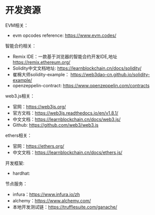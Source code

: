 # 开发资源

EVM相关：

- evm opcodes reference: <https://www.evm.codes/>

智能合约相关：

- Remix IDE：一款基于浏览器的智能合约开发IDE,地址 <https://remix.ethereum.org/>
- Solidity中文文档地址: <https://learnblockchain.cn/docs/solidity/>
- 崔棉大师solidity-example： <https://web3dao-cn.github.io/solidity-example/>
- openzeppelin-contract: <https://www.openzeppelin.com/contracts>

web3.js相关：

- 官网：<https://web3js.org/>
- 官方文档：<https://web3js.readthedocs.io/en/v1.8.1/>
- 中文文档：<https://learnblockchain.cn/docs/web3.js/>
- Github: <https://github.com/web3/web3.js>

ethers相关：

- 官网：<https://ethers.org/>
- 中文文档：<https://learnblockchain.cn/docs/ethers.js/>

开发框架:

- hardhat:

节点服务：

- infura：<https://www.infura.io/zh>
- alchemy：<https://www.alchemy.com/>
- 本地开发测试链：<https://trufflesuite.com/ganache/>